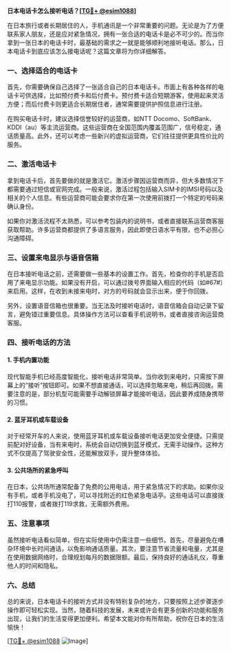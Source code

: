 **日本电话卡怎么接听电话？[[TG💪+ @esim1088](https://t.me/s/esim1088)]**

在日本旅行或者长期居住的人，手机通讯是一个非常重要的问题。无论是为了方便联系家人朋友，还是应对紧急情况，拥有一张合适的电话卡是必不可少的。而当你拿到一张日本的电话卡时，最基础的需求之一就是能够顺利地接听电话。那么，日本电话卡到底应该怎么接电话呢？这篇文章将为你详细解答。

### 一、选择适合的电话卡

首先，你需要确保自己选择了一张适合自己的日本电话卡。市面上有各种各样的电话卡可供选择，比如预付费卡和后付费卡。预付费卡适合短期游客，使用起来灵活方便；而后付费卡则更适合长期居住者，通常需要提供护照信息进行注册。

在购买电话卡时，建议选择信誉较好的运营商，如NTT Docomo、SoftBank、KDDI（au）等主流运营商。这些运营商在全国范围内覆盖范围广，信号稳定，通话质量高。此外，还可以考虑一些新兴的虚拟运营商，它们往往提供更具性价比的服务。

### 二、激活电话卡

拿到电话卡后，首先要做的就是激活它。激活步骤因运营商而异，但大多数情况下都需要通过短信或官网完成。一般来说，激活过程包括输入SIM卡的IMSI号码以及相关的个人信息。有些运营商可能会要求你在第一次使用前拨打一个特定的号码来确认身份。

如果你对激活流程不太熟悉，可以参考包装内的说明书，或者直接联系运营商客服获取帮助。许多运营商都提供了多语言服务，因此即使日语水平有限，也不必担心沟通障碍。

### 三、设置来电显示与语音信箱

在日本接听电话之前，还需要做一些基本的设置工作。首先，检查你的手机是否启用了来电显示功能。如果没有开启，可以通过拨号界面输入相应的代码（如#67#）来启用。这样，在收到未接来电时，对方的号码就会显示出来，便于你回拨。

另外，设置语音信箱也很重要。当无法及时接听电话时，语音信箱会自动记录下留言，避免错过重要信息。具体操作方法可以查看手机说明书，或者直接咨询运营商客服。

### 四、接听电话的方法

#### 1. 手机内置功能

现代智能手机已经高度智能化，接听电话非常简单。当你收到来电时，只需按下屏幕上的“接听”按钮即可。如果不想直接通话，可以选择忽略来电，稍后再回拨。需要注意的是，部分机型可能需要手动解锁屏幕才能接听电话，因此要养成随身携带的习惯。

#### 2. 蓝牙耳机或车载设备

对于经常开车的人来说，使用蓝牙耳机或车载设备接听电话更加安全便捷。只需提前配对好设备，当有来电时，系统会自动切换到蓝牙模式，无需手动操作。这种方式不仅提高了驾驶安全性，还能解放双手，提升整体体验。

#### 3. 公共场所的紧急呼叫

在日本，公共场所通常配备了免费的公用电话，用于紧急情况下的求助。如果你没有手机，或者手机没电了，可以寻找附近的红色紧急电话亭。这些电话可以直接拨打110报警，或者拨打119求救，无需额外费用。

### 五、注意事项

虽然接听电话看似简单，但在实际使用中仍需注意一些细节。首先，尽量避免在嘈杂环境中长时间通话，以免影响通话质量。其次，要注意节省流量和电量，尤其是在使用数据网络时，合理规划每月的数据限额。最后，保持良好的通话礼仪，尊重他人的时间和隐私。

### 六、总结

总的来说，日本电话卡的接听方式并没有特别复杂的地方，只要按照上述步骤逐步操作即可轻松实现。当然，随着科技的发展，未来或许会有更多创新的功能和服务出现，让我们的生活变得更加便利。希望本文能对你有所帮助，祝你在日本的生活愉快！

[[TG💪+ @esim1088](https://t.me/s/esim1088) ![Image](https://i.postimg.cc/4NQfJmqS/Snipaste-2025-05-13-00-14-12.png)]